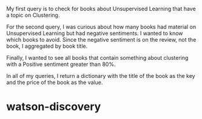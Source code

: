 My first query is to check for books about Unsupervised Learning that have a topic on Clustering.

For the second query, I was curious about how many books had material on Unsupervised Learning but had negative sentiments. I wanted to know which books to avoid. Since the negative sentiment is on the review, not the book, I aggregated by book title.

Finally, I wanted to see all books that contain something about clustering with a Positive sentiment greater than 80%.

In all of my queries, I return a dictionary with the title of the book as the key and the price of the book as the value.
# watson-discovery
